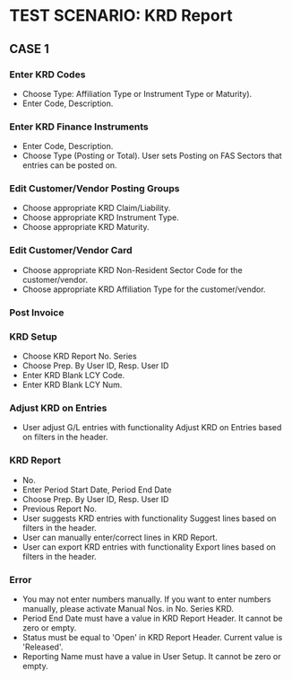 # TEST SCENARIO: KRD Report


## CASE 1

### Enter KRD Codes

- Choose Type: Affiliation Type or Instrument Type or Maturity). 
- Enter Code, Description.

### Enter KRD Finance Instruments

- Enter Code, Description.
- Choose Type (Posting or Total). User sets Posting on FAS Sectors that entries can be posted on.

### Edit Customer/Vendor Posting Groups

- Choose appropriate KRD Claim/Liability.
- Choose appropriate KRD Instrument Type.
- Choose appropriate KRD Maturity.

### Edit Customer/Vendor Card 

- Choose appropriate KRD Non-Resident Sector Code for the customer/vendor. 
- Choose appropriate KRD Affiliation Type for the customer/vendor.

### Post Invoice

### KRD Setup

- Choose KRD Report No. Series 
- Choose Prep. By User ID, Resp. User ID
- Enter KRD Blank LCY Code. 
- Enter KRD Blank LCY Num. 

### Adjust KRD on Entries

- User adjust G/L entries with functionality Adjust KRD on Entries based on filters in the header.

### KRD Report

- No.
- Enter Period Start Date, Period End Date
- Choose Prep. By User ID, Resp. User ID
- Previous Report No.
- User suggests KRD entries with functionality Suggest lines based on filters in the header.
- User can manually enter/correct lines in KRD Report.
- User can export KRD entries with functionality Export lines based on filters in the header.

### Error

- You may not enter numbers manually. If you want to enter numbers manually, please activate Manual Nos. in No. Series KRD.
- Period End Date must have a value in KRD Report Header. It cannot be zero or empty. 
- Status must be equal to 'Open' in KRD Report Header. Current value is 'Released'.
- Reporting Name must have a value in User Setup. It cannot be zero or empty.
